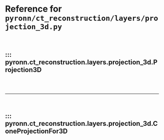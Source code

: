 # Reference for `pyronn/ct_reconstruction/layers/projection_3d.py`

<br>

## ::: pyronn.ct_reconstruction.layers.projection_3d.Projection3D

<br><br><hr><br>

## ::: pyronn.ct_reconstruction.layers.projection_3d.ConeProjectionFor3D

<br><br>
